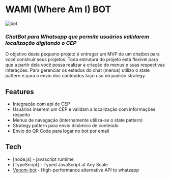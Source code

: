 # WAMI (Where Am I) BOT 

![bot](https://i.ibb.co/7STtvmQ/WAMI.png)

### _ChatBot para Whatsapp que permite usuários validarem localização digitando o CEP_
O objetivo deste pequeno projeto é entregar um MVP de um chatbot para você construir seus projetos.
Toda estrutura do projeto está flexível para que a partir dela você possa realizar a criação de menus e suas respectivas interações.
Para gerenciar os estados do chat (menus) utilizo o state pattern e para o envio dos conteúdos faço uso do padrão strategy.

## Features

- Integração com api de CEP 
- Usuários inserem um CEP e validam a localização com informações respeito
- Menus de navegação (internamente utiliza-se o state pattern)
- Strategy pattern para envio dinâmico de conteúdo
- Envio do QR Code para logar no bot por email

## Tech

- [node.js] - javascript runtime
- [TypeScript] - Typed JavaScript at Any Scale
- [Venom-bot](https://www.npmjs.com/package/venom-bot) - High-performance alternative API to whatzapp

 
